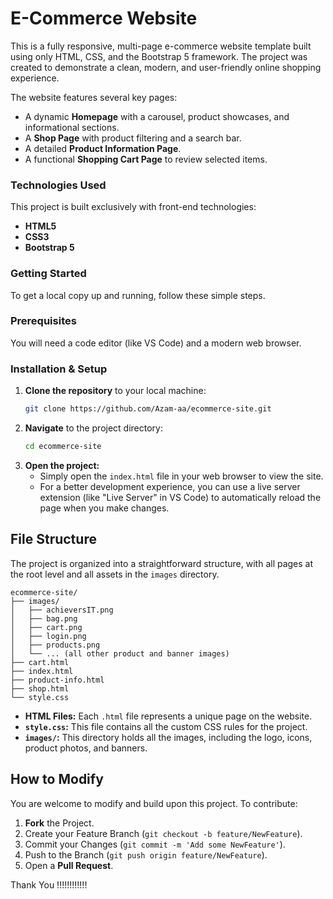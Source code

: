 # E-Commerce Website

This is a fully responsive, multi-page e-commerce website template built using only HTML, CSS, and the Bootstrap 5 framework. The project was created to demonstrate a clean, modern, and user-friendly online shopping experience.

The website features several key pages:
* A dynamic **Homepage** with a carousel, product showcases, and informational sections.
* A **Shop Page** with product filtering and a search bar.
* A detailed **Product Information Page**.
* A functional **Shopping Cart Page** to review selected items.

### Technologies Used
This project is built exclusively with front-end technologies:
* **HTML5**
* **CSS3**
* **Bootstrap 5**

### Getting Started

To get a local copy up and running, follow these simple steps.

### Prerequisites
You will need a code editor (like VS Code) and a modern web browser.

### Installation & Setup
1.  **Clone the repository** to your local machine:
    ```sh
    git clone https://github.com/Azam-aa/ecommerce-site.git
    ```
2.  **Navigate** to the project directory:
    ```sh
    cd ecommerce-site
    ```
3.  **Open the project:**
    * Simply open the `index.html` file in your web browser to view the site.
    * For a better development experience, you can use a live server extension (like "Live Server" in VS Code) to automatically reload the page when you make changes.

## File Structure

The project is organized into a straightforward structure, with all pages at the root level and all assets in the `images` directory.

```
ecommerce-site/
├── images/
│   ├── achieversIT.png
│   ├── bag.png
│   ├── cart.png
│   ├── login.png
│   ├── products.png
│   └── ... (all other product and banner images)
├── cart.html
├── index.html
├── product-info.html
├── shop.html
└── style.css
```
* **HTML Files:** Each `.html` file represents a unique page on the website.
* **`style.css`:** This file contains all the custom CSS rules for the project.
* **`images/`:** This directory holds all the images, including the logo, icons, product photos, and banners.

## How to Modify

You are welcome to modify and build upon this project. To contribute:
1.  **Fork** the Project.
2.  Create your Feature Branch (`git checkout -b feature/NewFeature`).
3.  Commit your Changes (`git commit -m 'Add some NewFeature'`).
4.  Push to the Branch (`git push origin feature/NewFeature`).
5.  Open a **Pull Request**.

Thank You !!!!!!!!!!!!
